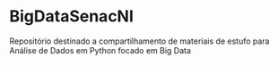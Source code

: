 # BigDataSenacNI
Repositório destinado a compartilhamento de materiais de estufo para Análise de Dados em Python focado em Big Data
